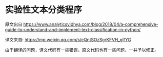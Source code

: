 

# 实验性文本分类程序

原文出自
https://www.analyticsvidhya.com/blog/2018/04/a-comprehensive-guide-to-understand-and-implement-text-classification-in-python/

译文来自:
https://mp.weixin.qq.com/s/eQntSOzSgrKFVH_glfYG


由于翻译的问题，译文代码有一些错误。原文代码也有一些问题，一并予以修正。
